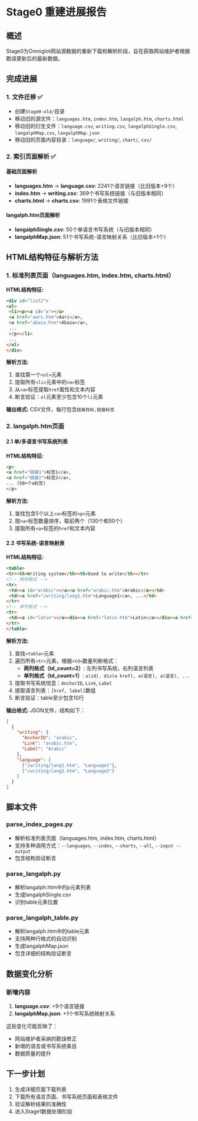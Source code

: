 # Stage0 重建进展报告

## 概述
Stage0为Omniglot网站源数据的重新下载和解析阶段，旨在获取网站维护者根据勘误更新后的最新数据。

## 完成进展

### 1. 文件迁移 ✅
- 创建`Stage0-old/`目录
- 移动旧的源文件：`languages.htm`, `index.htm`, `langalph.htm`, `charts.html`
- 移动旧的衍生文件：`language.csv`, `writing.csv`, `langalphSingle.csv`, `langalphMap.csv`, `langalphMap.json`
- 移动旧的页面内容目录：`language/`, `writing/`, `chart/`, `csv/`

### 2. 索引页面解析 ✅

#### 基础页面解析
- **languages.htm** → **language.csv**: 2241个语言链接（比旧版本+9个）
- **index.htm** → **writing.csv**: 369个书写系统链接（与旧版本相同）
- **charts.html** → **charts.csv**: 1991个表格文件链接

#### langalph.htm页面解析
- **langalphSingle.csv**: 50个单语言书写系统（与旧版本相同）
- **langalphMap.json**: 51个书写系统-语言映射关系（比旧版本+1个）

## HTML结构特征与解析方法

### 1. 标准列表页面（languages.htm, index.htm, charts.html）

**HTML结构特征:**
```html
<div id="list2">
<ol>
 <li><p><a id="a"></a>
 <a href="aari.htm">Aari</a>,
 <a href="abaza.htm">Abaza</a>,
 ...
 </p></li>
 ...
</ol>
</div>
```

**解析方法:**
1. 查找第一个`<ol>`元素
2. 提取所有`<li>`元素中的`<a>`标签
3. 从`<a>`标签提取`href`属性和文本内容
4. 断言验证：`ol`元素至少包含10个`li`元素

**输出格式:** CSV文件，每行包含`链接目标,链接标签`

### 2. langalph.htm页面

#### 2.1 单/多语言书写系统列表

**HTML结构特征:**
```html
<p>
<a href="链接1">标签1</a>,
<a href="链接2">标签2</a>,
... (50+个a标签)
</p>
```

**解析方法:**
1. 查找包含5个以上`<a>`标签的`<p>`元素
2. 按`<a>`标签数量排序，取前两个（130个和50个）
3. 提取所有`<a>`标签的`href`和文本内容

#### 2.2 书写系统-语言映射表

**HTML结构特征:**
```html
<table>
<tr><th>Writing system</th><th>Used to write</th></tr>
<!-- 两列格式 -->
<tr>
 <td><a id="arabic"></a><a href="arabic.htm">Arabic</a></td>
 <td><a href="/writing/lang1.htm">Language1</a>, ...</td>
</tr>
<!-- 单列格式 -->
<tr>
 <td><a id="latin"></a><div><a href="latin.htm">Latin</a></div><a href="/writing/lang1.htm">Language1</a>...</td>
</tr>
</table>
```

**解析方法:**
1. 查找`<table>`元素
2. 遍历所有`<tr>`元素，根据`<td>`数量判断格式：
   - **两列格式（td_count=2）**: 左列书写系统，右列语言列表
   - **单列格式（td_count=1）**: `a(id), div(a href), a(语言), a(语言), ...`
3. 提取书写系统信息：`AnchorID`, `Link`, `Label`
4. 提取语言列表：`[href, label]`数组
5. 断言验证：table至少包含10行

**输出格式:** JSON文件，结构如下：
```json
[
  {
    "writing": {
      "AnchorID": "arabic",
      "Link": "arabic.htm", 
      "Label": "Arabic"
    },
    "language": [
      ["/writing/lang1.htm", "Language1"],
      ["/writing/lang2.htm", "Language2"]
    ]
  }
]
```

## 脚本文件

### parse_index_pages.py
- 解析标准列表页面（languages.htm, index.htm, charts.html）
- 支持多种调用方式：`--languages`, `--index`, `--charts`, `--all`, `--input --output`
- 包含结构验证断言

### parse_langalph.py  
- 解析langalph.htm中的p元素列表
- 生成langalphSingle.csv
- 识别table元素位置

### parse_langalph_table.py
- 解析langalph.htm中的table元素
- 支持两种行格式的自动识别
- 生成langalphMap.json
- 包含详细的结构验证断言

## 数据变化分析

### 新增内容
1. **language.csv**: +9个语言链接
2. **langalphMap.json**: +1个书写系统映射关系

这些变化可能反映了：
- 网站维护者采纳的勘误修正
- 新增的语言或书写系统条目
- 数据质量的提升

## 下一步计划
1. 生成详细页面下载列表
2. 下载所有语言页面、书写系统页面和表格文件
3. 验证解析结果的准确性
4. 进入Stage1数据处理阶段
